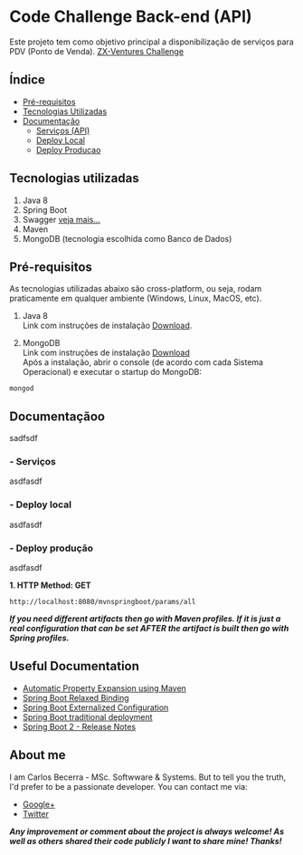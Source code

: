 # Code Challenge Back-end (API)
Este projeto tem como objetivo principal a disponibilização de serviços para PDV (Ponto de Venda). [ZX-Ventures Challenge](https://github.com/ZXVentures/code-challenge)


## Índice

* [Pré-requisitos](#pré-requisitos)
* [Tecnologias Utilizadas](#tecnologias-utilizadas)
* [Documentação](#documentação)
  - [Serviços (API)](#serviços)
  - [Deploy Local](#deploy-local)
  - [Deploy Producao](#deploy-producao)


## Tecnologias utilizadas
1. Java 8
2. Spring Boot 
3. Swagger [veja mais...](https://swagger.io/)
4. Maven
5. MongoDB (tecnologia escolhida como Banco de Dados)


## Pré-requisitos

As tecnologias utilizadas abaixo são cross-platform, ou seja, rodam praticamente em qualquer ambiente (Windows, Linux, MacOS, etc).  

1. Java 8  
  Link com instruções de instalação [Download](https://www.oracle.com/technetwork/java/javase/downloads/jdk8-downloads-2133151.html).  
  
2. MongoDB  
  Link com instruções de instalação [Download](https://docs.mongodb.com/manual/installation/)  
  Após a instalação, abrir o console (de acordo com cada Sistema Operacional) e executar o startup do MongoDB:  
```
mongod
```



## Documentaçãoo
sadfsdf


### - Serviços
asdfasdf


### - Deploy local
asdfasdf


### - Deploy produção
asdfasdf


**1. HTTP Method: GET**
```
http://localhost:8080/mvnspringboot/params/all
```


_**If you need different artifacts then go with Maven profiles. If it is just a real configuration that can be set AFTER the artifact is built then go with Spring profiles.**_



## Useful Documentation

* [Automatic Property Expansion using Maven](https://docs.spring.io/spring-boot/docs/current/reference/html/howto-properties-and-configuration.html)
* [Spring Boot Relaxed Binding](https://github.com/spring-projects/spring-boot/wiki/Relaxed-Binding-2.0)
* [Spring Boot Externalized Configuration](https://docs.spring.io/spring-boot/docs/current/reference/html/boot-features-external-config.html)
* [Spring Boot traditional deployment](https://docs.spring.io/spring-boot/docs/current/reference/html/howto-traditional-deployment.html)
* [Spring Boot 2 - Release Notes](https://github.com/spring-projects/spring-boot/wiki/Spring-Boot-2.0-Release-Notes)


## About me
I am Carlos Becerra - MSc. Softwware & Systems.  But to tell you the truth, I'd prefer to be a passionate developer. You can contact me via:

* [Google+](https://plus.google.com/+CarlosBecerraRodr%C3%ADguez)
* [Twitter](https://twitter.com/CarlosBecerraRo)

_**Any improvement or comment about the project is always welcome! As well as others shared their code publicly I want to share mine! Thanks!**_

